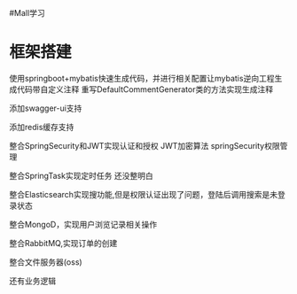 #Mall学习

# 框架搭建

使用springboot+mybatis快速生成代码，并进行相关配置让mybatis逆向工程生成代码带自定义注释
重写DefaultCommentGenerator类的方法实现生成注释

添加swagger-ui支持

添加redis缓存支持

整合SpringSecurity和JWT实现认证和授权
JWT加密算法
springSecurity权限管理

整合SpringTask实现定时任务 还没整明白

整合Elasticsearch实现搜功能,但是权限认证出现了问题，登陆后调用搜索是未登录状态

整合MongoD，实现用户浏览记录相关操作<br>

整合RabbitMQ,实现订单的创建

整合文件服务器(oss)

还有业务逻辑

